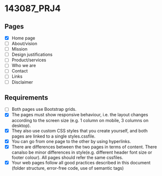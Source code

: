 # 143087_PRJ4

## Pages
- [X] Home page
- [ ] About/vision	️
- [ ] Mission
- [ ] Design justifications
- [ ] Product/services
- [ ] Who we are
- [ ] Contact
- [ ] Links
- [ ] Disclaimer

## Requirements
- [ ] Both pages use Bootstrap grids.
- [X] The pages must show responsive behaviour, i.e. the layout changes according to the screen size (e.g. 1 column on mobile, 3 columns on desktop).
- [X] They also use custom CSS styles that you create yourself, and both pages are linked to a single styles.cssfile.
- [X] You can go from one page to the other by using hyperlinks.
- [X] There are differences between the two pages in terms of content. There canalso be minor differences in style(e.g. different header font size or footer colour). All pages should refer the same cssfiles.
- [X] Your web pages follow all good practices described in this document (folder structure, error-free code, use of semantic tags)
